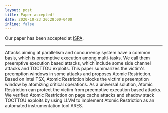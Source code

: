 ```yaml
---
layout: post
title: Paper accepted!
date: 2020-10-23 20:28:00-0400
inline: false
---
```


Our paper has been accepted at [ISPA](https://hpcn.exeter.ac.uk/ispa2020/).

***

Attacks aiming at parallelism and concurrency system have a common basis, which is preemptive execution among multi-tasks. We call them preemptive execution based attacks, which include some side channel attacks and TOCTTOU exploits. This paper summarizes the victim's preemption windows in some attacks and proposes Atomic Restriction. Based on Intel TSX, Atomic Restriction blocks the victim's preemption window by atomizing critical operations. As a universal solution, Atomic Restriction can protect the victim from preemptive execution based attacks. We verified Atomic Restriction on page cache attacks and shadow stack TOCTTOU exploits by using LLVM to implement Atomic Restriction as an automated instrumentation tool ARES.

<!-- #### Hipster list
<ul>
    <li>brunch</li>
    <li>fixie</li>
    <li>raybans</li>
    <li>messenger bag</li>
</ul> -->